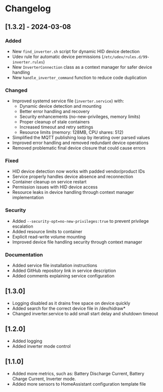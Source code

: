 # Changelog

## [1.3.2] - 2024-03-08

### Added
- New `find_inverter.sh` script for dynamic HID device detection
- Udev rule for automatic device permissions (`/etc/udev/rules.d/99-inverter.rules`)
- New `InverterConnection` class as a context manager for safer device handling
- New `handle_inverter_command` function to reduce code duplication

### Changed
- Improved systemd service file (`inverter.service`) with:
  - Dynamic device detection and mounting
  - Better error handling and recovery
  - Security enhancements (no-new-privileges, memory limits)
  - Proper cleanup of stale containers
  - Increased timeout and retry settings
  - Resource limits (memory: 128MB, CPU shares: 512)
- Simplified the MQTT publishing loop by iterating over parsed values
- Improved error handling and removed redundant device operations
- Removed problematic final device closure that could cause errors

### Fixed
- HID device detection now works with padded vendor/product IDs
- Service properly handles device absence and reconnection
- Container cleanup on service restart
- Permission issues with HID device access
- Resource leaks in device handling through context manager implementation

### Security
- Added `--security-opt=no-new-privileges:true` to prevent privilege escalation
- Added resource limits to container
- Explicit read-write volume mounting
- Improved device file handling security through context manager

### Documentation
- Added service file installation instructions
- Added GitHub repository link in service description
- Added comments explaining service configuration

## [1.3.0]
- Logging disabled as it drains free space on device quickly
- Added search for the correct device file in /dev/hidraw*
- Changed inverter.service to add small start delay and shutdown timeout

## [1.2.0]
- Added logging
- Added inverter mode control

## [1.1.0]
- Added more metrics, such as: Battery Discharge Current, Battery Charge Current, Inverter mode.
- Added more sensors to HomeAssistant configuration template file